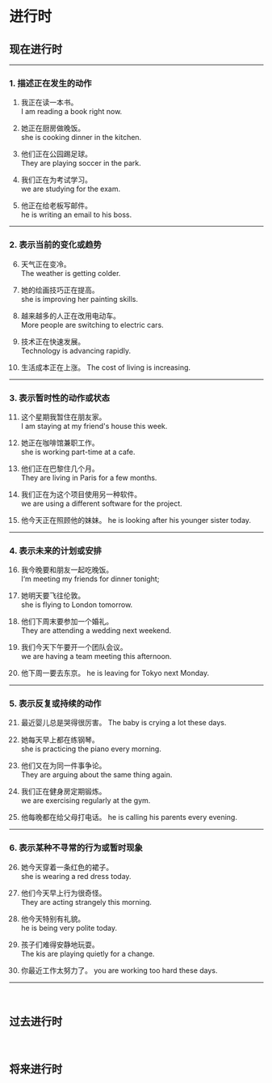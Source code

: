 # 进行时

## 现在进行时

---

### **1. 描述正在发生的动作**  
1. 我正在读一本书。     
I am reading a book right now.

2. 她正在厨房做晚饭。   
she is cooking dinner in the kitchen.

3. 他们正在公园踢足球。    
They are playing soccer in the park.

4. 我们正在为考试学习。    
we are studying for the exam.

5. 他正在给老板写邮件。   
he is writing an email to his boss.

---

### **2. 表示当前的变化或趋势**  
6. 天气正在变冷。  
The weather is getting colder.

7. 她的绘画技巧正在提高。  
she is improving her painting skills.

8. 越来越多的人正在改用电动车。  
More people are switching to electric cars.

9. 技术正在快速发展。  
Technology is advancing rapidly.

10. 生活成本正在上涨。
The cost of living is increasing.
---

### **3. 表示暂时性的动作或状态**  
11. 这个星期我暂住在朋友家。    
I am staying at my friend's house this week.

12. 她正在咖啡馆兼职工作。     
she is working part-time at a cafe.

13. 他们正在巴黎住几个月。  
They are living in Paris for a few months.

14. 我们正在为这个项目使用另一种软件。  
we are using a different software for the project.

15. 他今天正在照顾他的妹妹。
he is looking after his younger sister today.

---

### **4. 表示未来的计划或安排**  
16. 我今晚要和朋友一起吃晚饭。   
I‘m meeting my friends for dinner tonight; 

17. 她明天要飞往伦敦。  
she is flying to London tomorrow.

18. 他们下周末要参加一个婚礼。  
They are attending a wedding next weekend.

19. 我们今天下午要开一个团队会议。  
we are having a team meeting this afternoon.

20. 他下周一要去东京。
he is leaving for Tokyo next Monday.
---

### **5. 表示反复或持续的动作**  
21. 最近婴儿总是哭得很厉害。 
The baby is crying a lot these days.

22. 她每天早上都在练钢琴。  
she is practicing the piano every morning.

23. 他们又在为同一件事争论。  
They are arguing about the same thing again.

24. 我们正在健身房定期锻炼。  
we are exercising regularly at the gym.

25. 他每晚都在给父母打电话。
he is calling his parents every evening.

---

### **6. 表示某种不寻常的行为或暂时现象**  
26. 她今天穿着一条红色的裙子。  
she is wearing a red dress today.

27. 他们今天早上行为很奇怪。  
They are acting strangely this morning.

28. 他今天特别有礼貌。  
he is being very polite today.

29. 孩子们难得安静地玩耍。  
The kis are playing quietly for a change.

30. 你最近工作太努力了。
you are working too hard these days.


---



<br/>

## 过去进行时

<br/>

## 将来进行时











